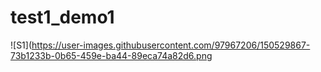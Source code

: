 # test1_demo1
![S1](https://user-images.githubusercontent.com/97967206/150529867-73b1233b-0b65-459e-ba44-89eca74a82d6.png

